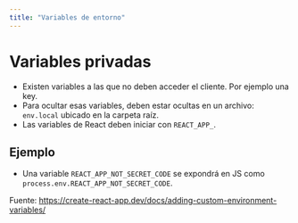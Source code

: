 ```yaml
---
title: "Variables de entorno"
---
```

# Variables privadas
- Existen variables a las que no deben acceder el cliente. Por ejemplo una key.
- Para ocultar esas variables, deben estar ocultas en un archivo: `env.local` ubicado en la carpeta raíz.
- Las variables de React deben iniciar con `REACT_APP_`.

## Ejemplo
- Una variable `REACT_APP_NOT_SECRET_CODE` se expondrá en JS como `process.env.REACT_APP_NOT_SECRET_CODE`.

Fuente:
https://create-react-app.dev/docs/adding-custom-environment-variables/